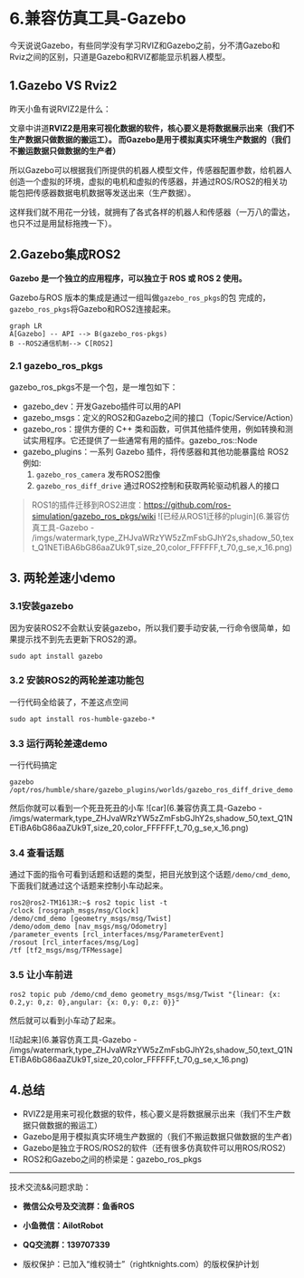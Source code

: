 # 6.兼容仿真工具-Gazebo

今天说说Gazebo，有些同学没有学习RVIZ和Gazebo之前，分不清Gazebo和Rviz之间的区别，只道是Gazebo和RVIZ都能显示机器人模型。

## 1.Gazebo VS Rviz2

昨天小鱼有说RVIZ2是什么：

文章中讲道**RVIZ2是用来可视化数据的软件，核心要义是将数据展示出来（我们不生产数据只做数据的搬运工）。
而Gazebo是用于模拟真实环境生产数据的（我们不搬运数据只做数据的生产者）**

所以Gazebo可以根据我们所提供的机器人模型文件，传感器配置参数，给机器人创造一个虚拟的环境，虚拟的电机和虚拟的传感器，并通过ROS/ROS2的相关功能包把传感器数据电机数据等发送出来（生产数据）。

这样我们就不用花一分钱，就拥有了各式各样的机器人和传感器（一万八的雷达，也只不过是用鼠标拖拽一下）。

## 2.Gazebo集成ROS2

**Gazebo 是一个独立的应用程序，可以独立于 ROS 或 ROS 2 使用。** 

Gazebo与ROS 版本的集成是通过一组叫做`gazebo_ros_pkgs`的包 完成的，`gazebo_ros_pkgs`将Gazebo和ROS2连接起来。

```mermaid
graph LR
A[Gazebo] -- API --> B(gazebo_ros-pkgs)
B --ROS2通信机制--> C[ROS2]
```

### 2.1 gazebo_ros_pkgs

gazebo_ros_pkgs不是一个包，是一堆包如下：

- gazebo_dev：开发Gazebo插件可以用的API
- gazebo_msgs：定义的ROS2和Gazebo之间的接口（Topic/Service/Action）
- gazebo_ros：提供方便的 C++ 类和函数，可供其他插件使用，例如转换和测试实用程序。它还提供了一些通常有用的插件。gazebo_ros::Node
- gazebo_plugins：一系列 Gazebo 插件，将传感器和其他功能暴露给 ROS2
  例如:
  1. `gazebo_ros_camera` 发布ROS2图像
  2. `gazebo_ros_diff_drive` 通过ROS2控制和获取两轮驱动机器人的接口

> ROS1的插件迁移到ROS2进度：https://github.com/ros-simulation/gazebo_ros_pkgs/wiki
> ![已经从ROS1迁移的plugin](6.兼容仿真工具-Gazebo - /imgs/watermark,type_ZHJvaWRzYW5zZmFsbGJhY2s,shadow_50,text_Q1NETiBA6bG86aaZUk9T,size_20,color_FFFFFF,t_70,g_se,x_16.png)

## 3. 两轮差速小demo

### 3.1安装gazebo

因为安装ROS2不会默认安装gazebo，所以我们要手动安装,一行命令很简单，如果提示找不到先去更新下ROS2的源。


```shell
sudo apt install gazebo
```

### 3.2 安装ROS2的两轮差速功能包

一行代码全给装了，不差这点空间

```shell
sudo apt install ros-humble-gazebo-*
```

### 3.3 运行两轮差速demo

一行代码搞定

```shell
gazebo /opt/ros/humble/share/gazebo_plugins/worlds/gazebo_ros_diff_drive_demo.world 
```

然后你就可以看到一个死丑死丑的小车
![car](6.兼容仿真工具-Gazebo - /imgs/watermark,type_ZHJvaWRzYW5zZmFsbGJhY2s,shadow_50,text_Q1NETiBA6bG86aaZUk9T,size_20,color_FFFFFF,t_70,g_se,x_16.png)

### 3.4 查看话题

通过下面的指令可看到话题和话题的类型，把目光放到这个话题`/demo/cmd_demo`,下面我们就通过这个话题来控制小车动起来。

```shell
ros2@ros2-TM1613R:~$ ros2 topic list -t
/clock [rosgraph_msgs/msg/Clock]
/demo/cmd_demo [geometry_msgs/msg/Twist]
/demo/odom_demo [nav_msgs/msg/Odometry]
/parameter_events [rcl_interfaces/msg/ParameterEvent]
/rosout [rcl_interfaces/msg/Log]
/tf [tf2_msgs/msg/TFMessage]
```

### 3.5 让小车前进

```shell
ros2 topic pub /demo/cmd_demo geometry_msgs/msg/Twist "{linear: {x: 0.2,y: 0,z: 0},angular: {x: 0,y: 0,z: 0}}"
```

然后就可以看到小车动了起来。

![动起来](6.兼容仿真工具-Gazebo - /imgs/watermark,type_ZHJvaWRzYW5zZmFsbGJhY2s,shadow_50,text_Q1NETiBA6bG86aaZUk9T,size_20,color_FFFFFF,t_70,g_se,x_16.png)

## 4.总结

- RVIZ2是用来可视化数据的软件，核心要义是将数据展示出来（我们不生产数据只做数据的搬运工）
- Gazebo是用于模拟真实环境生产数据的（我们不搬运数据只做数据的生产者)
- Gazebo是独立于ROS/ROS2的软件（还有很多仿真软件可以用ROS/ROS2）
- ROS2和Gazebo之间的桥梁是：gazebo_ros_pkgs



--------------

技术交流&&问题求助：

- **微信公众号及交流群：鱼香ROS**
- **小鱼微信：AiIotRobot**
- **QQ交流群：139707339**

- 版权保护：已加入“维权骑士”（rightknights.com）的版权保护计划